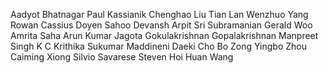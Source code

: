 Aadyot Bhatnagar
Paul Kassianik
Chenghao Liu
Tian Lan
Wenzhuo Yang
Rowan Cassius
Doyen Sahoo
Devansh Arpit
Sri Subramanian
Gerald Woo
Amrita Saha
Arun Kumar Jagota
Gokulakrishnan Gopalakrishnan
Manpreet Singh
K C Krithika
Sukumar Maddineni
Daeki Cho
Bo Zong
Yingbo Zhou
Caiming Xiong
Silvio Savarese
Steven Hoi
Huan Wang
